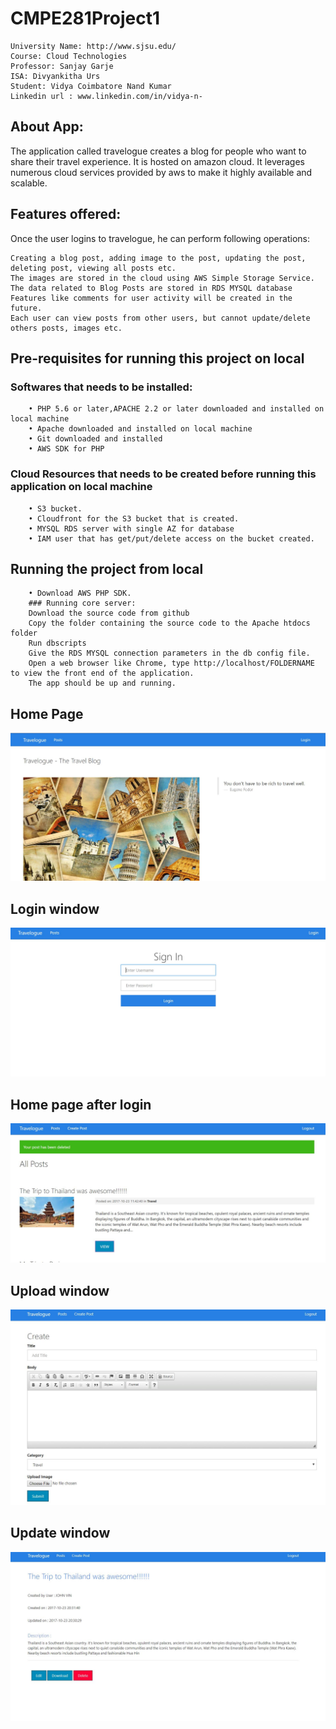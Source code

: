 # CMPE281Project1

    University Name: http://www.sjsu.edu/
    Course: Cloud Technologies
    Professor: Sanjay Garje
    ISA: Divyankitha Urs
    Student: Vidya Coimbatore Nand Kumar
    Linkedin url : www.linkedin.com/in/vidya-n-

## About App:
The application called travelogue creates a blog for people who want to share their travel experience. It is hosted on amazon cloud. It leverages numerous cloud services provided by aws to make it highly available and scalable.

## Features offered:
Once the user logins to travelogue, he can perform following operations:

    Creating a blog post, adding image to the post, updating the post, deleting post, viewing all posts etc. 
    The images are stored in the cloud using AWS Simple Storage Service. 
    The data related to Blog Posts are stored in RDS MYSQL database
    Features like comments for user activity will be created in the future.
    Each user can view posts from other users, but cannot update/delete others posts, images etc.


## Pre-requisites for running this project on local

###  Softwares that needs to be installed:
        • PHP 5.6 or later,APACHE 2.2 or later downloaded and installed on local machine
        • Apache downloaded and installed on local machine
        • Git downloaded and installed
        • AWS SDK for PHP 

### Cloud Resources that needs to be created before running this application on local machine
        • S3 bucket.
        • Cloudfront for the S3 bucket that is created.
        • MYSQL RDS server with single AZ for database
        • IAM user that has get/put/delete access on the bucket created.

## Running the project from local
        • Download AWS PHP SDK.
        ### Running core server:
        Download the source code from github
        Copy the folder containing the source code to the Apache htdocs folder
        Run dbscripts
        Give the RDS MYSQL connection parameters in the db config file.
        Open a web browser like Chrome, type http://localhost/FOLDERNAME to view the front end of the application.
        The app should be up and running.
            
## Home Page
![alt text](screenshots/homepage.jpg "this is the home page")

## Login window
![alt text](screenshots/login.jpg "this is login window")

## Home  page after login
![alt text](screenshots/viewlist.jpg "this is the landing page after login")

## Upload window
![alt text](screenshots/upload.jpg "this is the upload window")

## Update window
![alt text](screenshots/update-delete.jpg "this is the update delete window")










